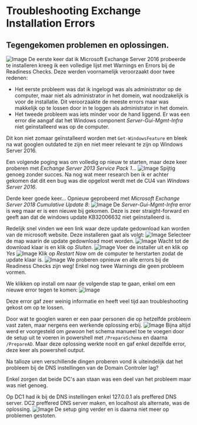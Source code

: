 # Troubleshooting Exchange Installation Errors

## Tegengekomen problemen en oplossingen.
![Image](https://github.com/KeanuNys/Windows-Server/blob/master/Screenshots/Exchange/Screenshot%20(40).png?raw=true)
De eerste keer dat ik Microsoft Exchange Server 2016 probeerde te installeren kreeg ik een volledige lijst met Warnings en Errors bij de Readiness Checks. Deze werden voornamelijk veroorzaakt door twee redenen:

  * Het eerste probleem was dat ik ingelogd was als administrator op de computer, maar niet als administrator in het domein, wat noodzakelijk is voor de installatie. Dit veroorzaakte de meeste errors maar was makkelijk op te lossen door in te loggen als administrator in het domein.
  * Het tweede probleem was iets minder voor de hand liggend. Er was een error die aangaf dat het Windows component *Server-Gui-Mgmt-Infra* niet geïnstalleerd was op de computer. 
  
 Dit kon niet zomaar geïnstalleerd worden met `Get-WindowsFeature` en bleek na wat googlen outdated te zijn en niet meer relevant te zijn op Windows Server 2016. 
 
 Een volgende poging was om volledig op nieuw te starten, maar deze keer proberen met *Exchange Server 2013 Service Pack 1*... 
 ![Image](https://github.com/KeanuNys/Windows-Server/blob/master/Screenshots/Exchange/Screenshot%20(57).png?raw=true)
 Spijtig genoeg zonder succes. Na nog wat meer research ben ik er achter gekomen dat dit een bug was die opgelost werdt met de CU4 van *Windows Server 2016*.
 
Derde keer goede keer... Opnieuw geprobeerd met *Microsoft Exchange Server 2018 Cumulative Update 8*:
![Image](https://github.com/KeanuNys/Windows-Server/blob/master/Screenshots/Exchange/Screenshot%20(74).png?raw=true)
De *Server-Gui-Mgmt-Infra* error is weg maar er is een nieuwe bij gekomen. Deze is zeer straight-forward en geeft aan dat de windows update KB32006632 niet geïnstalleerd is.

Redelijk snel vinden we een link waar deze update gedownload kan worden van de microsoft website. Deze installeren gaat als volgt:
![Image](https://github.com/KeanuNys/Windows-Server/blob/master/Screenshots/Exchange/Screenshot%20(80).png?raw=true)
Selecteer de map waarin de update gedownload moet worden.
![Image](https://github.com/KeanuNys/Windows-Server/blob/master/Screenshots/Exchange/Screenshot%20(82).png?raw=true)
Wacht tot de download klaar is en klik op *Sluiten*.
![Image](https://github.com/KeanuNys/Windows-Server/blob/master/Screenshots/Exchange/Screenshot%20(84).png?raw=true)
Voer de installer uit en klik op *Yes*
![Image](https://github.com/KeanuNys/Windows-Server/blob/master/Screenshots/Exchange/Screenshot%20(87).png?raw=true)
Klik op *Restart Now* om de computer te herstarten zodat de update klaar is.
![Image](https://github.com/KeanuNys/Windows-Server/blob/master/Screenshots/Exchange/Screenshot%20(89).png?raw=true)
We proberen opnieuw en alle errors bij de Readiness Checks zijn weg! Enkel nog twee Warnings die geen probleem vormen.

We klikken op install om naar de volgende stap te gaan, enkel om een nieuwe error tegen te komen:
![Image](https://github.com/KeanuNys/Windows-Server/blob/master/Screenshots/Exchange/Screenshot%20(90).png?raw=true)

Deze error gaf zeer weinig informatie en heeft veel tijd aan troubleshooting gekost om op te lossen. 

Door wat te googlen waren er een paar personen die op hetzelfde probleem vast zaten, maar nergens een werkende oplossing erbij.
![Image](https://github.com/KeanuNys/Windows-Server/blob/master/Screenshots/Exchange/Screenshot%20(91).png?raw=true)
Bijna altijd werd er voorgesteld om *gewoon* het schema manueel toe te voegen door de setup uit te voeren in powershell met `/PrepareSchema` en daarna `/PrepareAD`. Maar deze oplossing werkte nooit en gaf enkel dezelfde error, deze keer als powershell output.

Na talloze uren verschillende dingen proberen vond ik uiteindelijk dat het probleem bij de DNS instellingen van de Domain Controler lag? 

Enkel zorgen dat beide DC's aan staan was een deel van het probleem maar was niet genoeg.

Op DC1 had ik bij de DNS instellingen enkel 127.0.0.1 als preffered DNS server. DC2 preffered DNS server maken, en localhost als alternate, was de oplossing.
![Image](https://github.com/KeanuNys/Windows-Server/blob/master/Screenshots/Exchange/Screenshot%20(92).png?raw=true)
De setup ging verder en is daarna niet meer op problemen gestoten.







